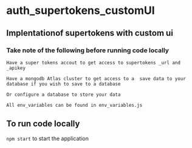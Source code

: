 # auth_supertokens_customUI

## Implentationof supertokens with custom ui

### Take note of the following before running code locally
    Have a super tokens accout to get access to supertokens _url and _apikey

    Have a mongodb Atlas cluster to get access to a  save data to your database if you wish to save to a database

    Or configure a database to store your data 

    All env_variables can be found in env_variables.js


## To run code locally
 `npm start` to start the application
